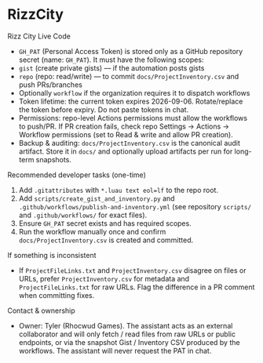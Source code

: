 # RizzCity
Rizz City Live Code

- `GH_PAT` (Personal Access Token) is stored only as a GitHub repository secret (name: `GH_PAT`). It must have the following scopes:
- `gist` (create private gists) — if the automation posts gists
- `repo` (repo: read/write) — to commit `docs/ProjectInventory.csv` and push PRs/branches
- Optionally `workflow` if the organization requires it to dispatch workflows
- Token lifetime: the current token expires 2026-09-06. Rotate/replace the token before expiry. Do not paste tokens in chat.
- Permissions: repo-level Actions permissions must allow the workflows to push/PR. If PR creation fails, check repo Settings → Actions → Workflow permissions (set to Read & write and allow PR creation).
- Backup & auditing: `docs/ProjectInventory.csv` is the canonical audit artifact. Store it in `docs/` and optionally upload artifacts per run for long-term snapshots.

Recommended developer tasks (one-time)
1. Add `.gitattributes` with `*.luau text eol=lf` to the repo root.  
2. Add `scripts/create_gist_and_inventory.py` and `.github/workflows/publish-and-inventory.yml` (see repository `scripts/` and `.github/workflows/` for exact files).  
3. Ensure `GH_PAT` secret exists and has required scopes.  
4. Run the workflow manually once and confirm `docs/ProjectInventory.csv` is created and committed.

If something is inconsistent
- If `ProjectFileLinks.txt` and `ProjectInventory.csv` disagree on files or URLs, prefer `ProjectInventory.csv` for metadata and `ProjectFileLinks.txt` for raw URLs. Flag the difference in a PR comment when committing fixes.

Contact & ownership
- Owner: Tyler (Rhocwud Games). The assistant acts as an external collaborator and will only fetch / read files from raw URLs or public endpoints, or via the snapshot Gist / Inventory CSV produced by the workflows. The assistant will never request the PAT in chat.

